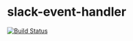 # slack-event-handler  
[![Build Status](https://travis-ci.org/antklim/slack-event-handler.svg?branch=master)](https://travis-ci.org/antklim/slack-event-handler)
